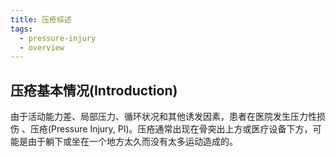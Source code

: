 ```yaml
---
title: 压疮综述
tags:
  - pressure-injury
  - overview
---
```

## 压疮基本情况(Introduction)


由于活动能力差、局部压力、循环状况和其他诱发因素，患者在医院发生压力性损伤 、压疮(Pressure Injury, PI)。压疮通常出现在骨突出上方或医疗设备下方，可能是由于躺下或坐在一个地方太久而没有太多运动造成的。





